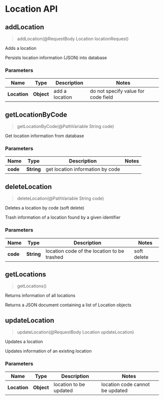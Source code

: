 # Location API

<a name="addLocation"></a>

## **addLocation**

> addLocation(@RequestBody Location locationRequest)

Adds a location

Persists location information (JSON) into database

### Parameters

 Name         | Type       | Description    | Notes                               
--------------|------------|----------------|-------------------------------------
 **Location** | **Object** | add a location | do not specify value for code field 

<a name="getLocationByCode"></a>

## **getLocationByCode**

> getLocationByCode(@PathVariable String code)

Get location information from database

### Parameters

 Name     | Type       | Description                      | Notes 
----------|------------|----------------------------------|-------
 **code** | **String** | get location information by code |

<a name="deleteLocation"></a>

## **deleteLocation**

> deleteLocation(@PathVariable String code)

Deletes a location by code (soft delete)

Trash information of a location found by a given identifier

### Parameters

 Name     | Type       | Description                                 | Notes       
----------|------------|---------------------------------------------|-------------
 **code** | **String** | location code of the location to be trashed | soft delete 

<a name="getLocations"></a>

## **getLocations**

> getLocations()

Returns information of all locations

Returns a JSON document containing a list of Location objects

<a name="updateLocation"></a>

## **updateLocation**

> updateLocation(@RequestBody Location updateLocation)

Updates a location

Updates information of an existing location

### Parameters

 Name         | Type       | Description            | Notes                           
--------------|------------|------------------------|---------------------------------
 **Location** | **Object** | location to be updated | location code cannot be updated 
 
